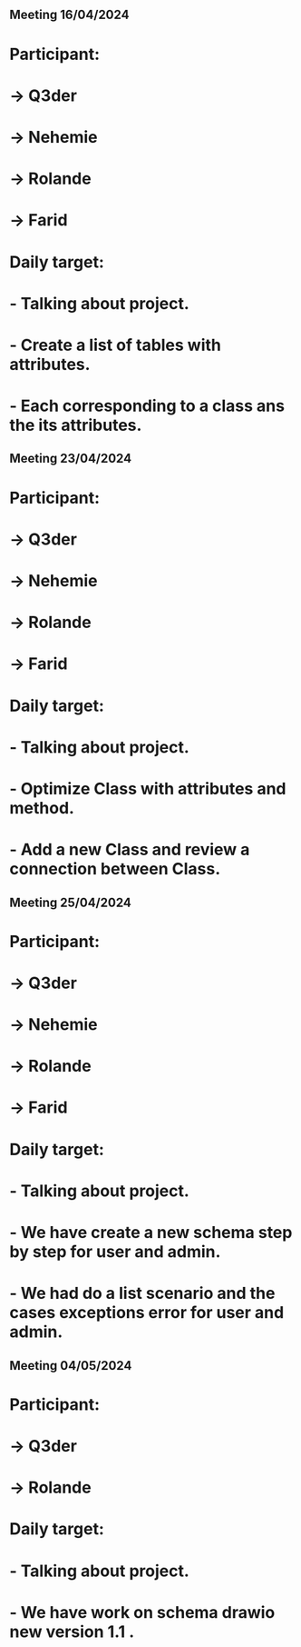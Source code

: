 ## Meeting 16/04/2024

# Participant:
#		-> Q3der
#		-> Nehemie
#		-> Rolande
#		-> Farid
#
# Daily target:
#
# - Talking about project.
# - Create a list of tables with attributes.
# - Each corresponding to a class ans the its attributes.

## Meeting 23/04/2024

# Participant:
#		-> Q3der
#		-> Nehemie
#		-> Rolande
#		-> Farid
#
# Daily target:
#
# - Talking about project.
# - Optimize Class with attributes and method.
# - Add a new Class and review a connection between Class.

## Meeting 25/04/2024

# Participant:
#		-> Q3der
#		-> Nehemie
#		-> Rolande
#		-> Farid
#
# Daily target:
#
# - Talking about project.
# - We have create a new schema step by step for user and admin.
# - We had do a list scenario and the cases exceptions error for user and admin.

## Meeting 04/05/2024

# Participant:
#		-> Q3der
#		-> Rolande
#
# Daily target:
#
# - Talking about project.
# - We have work on schema drawio new version 1.1 .






